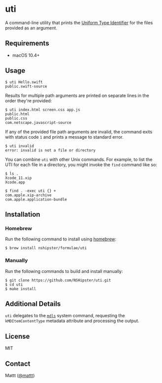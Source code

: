 # uti

A command-line utility that prints the
[Uniform Type Identifier](https://en.wikipedia.org/wiki/Uniform_Type_Identifier)
for the files provided as an argument.

## Requirements

- macOS 10.4+

## Usage

```terminal
$ uti Hello.swift
public.swift-source
```

Results for multiple path arguments are printed on separate lines
in the order they're provided:

```terminal
$ uti index.html screen.css app.js
public.html
public.css
com.netscape.javascript-source
```

If any of the provided file path arguments are invalid,
the command exits with status code `1`
and prints a message to standard error.

```terminal
$ uti invalid
error: invalid is not a file or directory
```

You can combine `uti` with other Unix commands.
For example,
to list the UTI for each file in a directory,
you might invoke the `find` command like so:

```terminal
$ ls .
Xcode_11.xip
Xcode.app

$ find . -exec uti {} +
com.apple.xip-archive
com.apple.application-bundle
```

## Installation

### Homebrew

Run the following command to install using [homebrew](https://brew.sh/):

```terminal
$ brew install nshipster/formulae/uti
```

### Manually

Run the following commands to build and install manually:

```terminal
$ git clone https://github.com/NSHipster/uti.git
$ cd uti
$ make install
```

## Additional Details

`uti` delegates to the [`mdls`] system command,
requesting the `kMDItemContentType` metadata attribute
and processing the output.

## License

MIT

## Contact

Mattt ([@mattt](https://twitter.com/mattt))

[`mdls`]: https://www.unix.com/man-page/osx/1/mdls/

